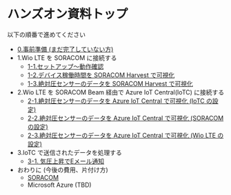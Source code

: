 # ハンズオン資料トップ

以下の順番で進めてください

- <a href="https://soracom.github.io/jp-training/WioLTE/0/prepare.html" target="_blank">0.事前準備 (まだ完了していない方)</a>
- 1.Wio LTE を SORACOM に接続する
    - [1-1.セットアップ〜動作確認](1/1-setup)
    - [1-2.デバイス稼働時間を SORACOM Harvest で可視化](1/2-uptime)
    - [1-3.絶対圧センサーのデータを SORACOM Harvest で可視化](1/3-sensor)
- 2.Wio LTE を SORACOM Beam 経由で Azure IoT Central(IoTC) に接続する
    - [2-1.絶対圧センサーのデータを Azure IoT Central で可視化 (IoTC の設定)](2/1-soracom-beam+azure-iot-central-IoTC)
    - [2-2.絶対圧センサーのデータを Azure IoT Central で可視化 (SORACOM の設定)](2/2-soracom-beam+azure-iot-central-SORACOM)
    - [2-3.絶対圧センサーのデータを Azure IoT Central で可視化 (Wio LTE の設定)](2/3-soracom-beam+azure-iot-central-Wio)
- 3.IoTC で送信されたデータを処理する   
    - [3-1. 気圧上昇でEメール通知](3/1)
- おわりに (今後の費用、片付け方)
    - [SORACOM](0/closing-soracom)
    - Microsoft Azure (TBD)
